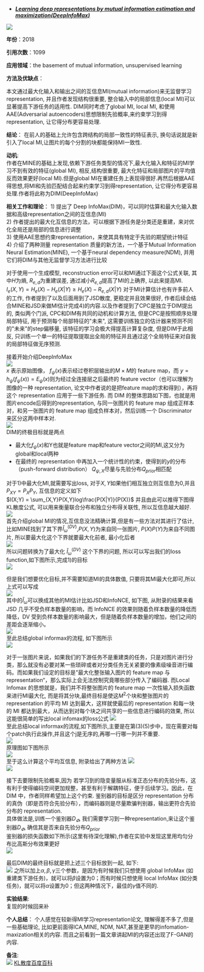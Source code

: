 + ***[Learning deep representations by mutual information estimation and maximization(DeepInfoMax)](https://arxiv.org/abs/1808.06670)***   

![](https://paperrecord.oss-cn-shanghai.aliyuncs.com/202204081315285.PNG)

**年份**：2018  

**引用次数**：1099  

**应用领域**：the basement of mutual information, unsupervised learning    

**方法及优缺点**：  

本文通过最大化输入和输出之间的互信息MI(mutual information)来无监督学习representation, 并且作者发现结构很重要, 整合输入中的局部信息(local MI)可以显著提高下游任务的适用性. DIM同时考虑了global MI, local MI, 和使用AAE(Adversarial autoencoders)思想限制先验概率,来约束学习到得representation, 让它得分布更容易处理.

**结论**：
在前人的基础上允许包含跨结构的局部一致性的特征表示, 换句话说就是新引入了local MI,让图片的每个分割的块都能保持MI一致性.

**动机**:  
作者在MINE的基础上发现,依赖下游任务类型的情况下,最大化输入和特征的MI学习不到有效的特征(global MI), 相反,结构很重要, 最大化特征和局部图片的平均值反而效果更好(local MI).但是global MI在重建任务上表现得很好.再然后根据AAE得思想,将MI和先验匹配结合起来约束学习到得representation, 让它得分布更容易处理.作者将此称为DIM(DeepInfoMax)

**相关工作和理论**： 
1\) 提出了 Deep InfoMax(DIM)，可以同时估算和最大化输入数据和高级representation之间的互信息(MI)  
2\) 作者提出的最大化互信息的方法，可以根据下游任务是分类还是重建，来对优化全局还是局部的信息进行调整  
3\) 使用AAE思想约束representation，来使其具有特定于先验的期望统计特征  
4\) 介绍了两种测量 representation 质量的新方法，一个基于Mutual Information Neural Estimation(MINE), 一个基于neural dependency measure(NDM), 并用它们将DIM与其他无监督学习方法进行比较  

对于使用一个生成模型, reconstruction error可以和MI通过下面这个公式关联, 其中$H$为熵, $R_{e,d}$为重建误差, 通过减小$R_{e,d}$提高了MI的上确界, 以此来提高MI.  
$I_e(X, Y) = H_e(X) - H_e(X|Y) \geq H_e(X) - R_{e,d}(X|Y)$
对于MI计算估计也有许多前人的工作, 作者提到了以及后面用到了JSD散度, 更稳定并且效果很好, 作者后续会结合MINE和JSD来做MI估计完成4)的内容.以及作者提到了CPC是独立于DIM提出的, 类似两个门派, CPC和DIM有共同的动机和计算方法, 但是CPC是按照顺序处理局部特征, 用于预测每个局部特征的"未来", 这需要训练独立的估计器来预测不同的"未来"的step偏移量, 该特征的学习会极大得提高计算复杂度, 但是DIM于此相反, 只训练一个单一的特征提取提取出全局的特征并且通过这个全局特征来对自我的局部特征做无序预测.   

接着开始介绍DeepInfoMax   
![](https://paperrecord.oss-cn-shanghai.aliyuncs.com/202204081315707.PNG)  
$x$ 表示原始图像， $f_\psi(x)$表示经过卷积层输出的$M \times M$的 feature map，而 $y=h_\psi (f_\psi(x))=E_\psi{(x)}$则为经过全连接层之后最终的 feature vector（也可以理解为图像的一种 representation, 论文中作者说的是把feature map的求和得到），再将这个 representation 应用于一些下游任务. 
而 DIM 的整体思路如下图，也就是用图片encode后得到的representation, 与同一张图片的 feature map 组成正样本对，和另一张图片的 feature map 组成负样本对，然后训练一个 Discriminator 来区分这两中样本对.  
![](https://paperrecord.oss-cn-shanghai.aliyuncs.com/202204081315575.PNG)  
DIM的终极目标就是两点

- 最大化$f_\psi(x)$和Y也就是feature map和feature vector之间的MI,这又分为global和local两种
- 在最终的 representation 中再加入一个统计性的约束，使得到的$y$的分布（push-forward distribution） $Q_{\psi,X}$尽量与先验分布$Q_{prior}$相匹配

对于1)中最大化MI,就需要写出loss, 对于$X,Y$如果他们相互独立则互信息为0,并且$P_{XY} = P_XP_Y$, 互信息的定义如下  
$I(X;Y) = \sum_{X,Y}P(X,Y)log\frac{P(X|Y)}{P(X)}$ 并且由此可以推得下图得KL散度公式, 可以用来衡量联合分布和独立分布得关联性, 所以互信息越大越好.
![](https://paperrecord.oss-cn-shanghai.aliyuncs.com/202204081316729.PNG)  
首先介绍global MI的情况,互信息没法精确计算,但是有一些方法对其进行了估计, 比如MINE找到了其下界$\hat{I}^{(DV)}_\omega$,$P(X,Y)$为来自同一张图片, $P(X)P(Y)$为来自不同图片, 所以要最大化这个下界就要最大化前者, 最小化后者   
![](https://paperrecord.oss-cn-shanghai.aliyuncs.com/202204081316203.PNG)  
所以问题转换为了最大化 $\hat{I}^{(DV)}_\omega$ 这个下界的问题, 所以可以写出我们的loss function,如下图所示,完成1)的目标   
![](https://paperrecord.oss-cn-shanghai.aliyuncs.com/202204081316105.PNG)  

但是我们想要优化目标,并不需要知道MI的具体数值, 只要将其MI最大化即可,所以上式可以写成  
![](https://paperrecord.oss-cn-shanghai.aliyuncs.com/202204081317394.PNG)  
其中的$\hat{I}_\omega$可以换成其他的MI估计比如JSD和InfoNCE, 如下图, 从附录的结果来看JSD 几乎不受负样本数量的影响，而 InfoNCE 的效果则随着负样本数量的降低而降低，DV 受到负样本数量的影响最大，但是随着负样本数量的增加，他们之间的差距会逐渐缩小。  
![](https://paperrecord.oss-cn-shanghai.aliyuncs.com/202204081317148.PNG)  
至此总结global informax的流程, 如下图所示    
![](https://paperrecord.oss-cn-shanghai.aliyuncs.com/202204081317511.PNG)  

对于一张图片来说，如果我们的下游任务不是重建类的任务，只是对图片进行分类，那么就没有必要对某一些琐碎或者对分类任务无关紧要的像素级噪音进行编码。而如果我们设定的目标是”最大化整张输入图片的 feature map 与 representation“，那么实际上会无法控制究竟哪些部分传入了编码器. 而Local Infomax 的思想就是，我们并不将整张图片的 feature map 一次性输入损失函数来进行MI最大化, 而是将其分块,最终目标是使这$M^2$个块和整张图片的 representation 的平均 MI 达到最大，这样就使最后的 representation 和每一块的 MI 都达到最大，从而达到对每个块之间共享的一些信息进行编码的效果, 所以这能很简单的写出local infomax的loss公式 
![](https://paperrecord.oss-cn-shanghai.aliyuncs.com/202204081317376.PNG)   
至此总结local informax的流程,如下图所示,主要是在第(3)(5)步中，现在需要对每个patch执行此操作,并且这个j是无序的,再哪一行哪一列并不重要.    
![](https://paperrecord.oss-cn-shanghai.aliyuncs.com/202204081318998.PNG)  
原理图如下图所示  
![](https://paperrecord.oss-cn-shanghai.aliyuncs.com/202204081318055.PNG)  
至于这么计算这个平均互信息, 附录给出了两种方法
![](https://paperrecord.oss-cn-shanghai.aliyuncs.com/202204081318491.PNG)  
![](https://paperrecord.oss-cn-shanghai.aliyuncs.com/202204081318683.PNG)  

接下去要限制先验概率,因为
若学习到的隐变量服从标准正态分布的先验分布，这有利于使得编码空间更加规整，甚至有利于解耦特征，便于后续学习。因此，在 DIM 中，作者同样希望加上这个约束.  鉴别器的目标是区分 representation 分布的真伪（即是否符合先验分布），而编码器则是尽量欺骗判别器，输出更符合先验分布的 representation.  
具体做法是,训练一个鉴别器$D_\varPhi$, 我们需要学习到一种representation,来让这个鉴别器$D_\varPhi$, 确信其是否来自先验分布$Q_{prior}$  
鉴别器的损失函数如下所示(这里有待深化理解),作者在实验中发现这里用均匀分布比高斯分布效果更好  
![](https://paperrecord.oss-cn-shanghai.aliyuncs.com/202204081318464.PNG)  

最后DIM的最终目标就是把上述三个目标放到一起, 如下:  
![](https://paperrecord.oss-cn-shanghai.aliyuncs.com/202204081318736.PNG)
之所以加上$\alpha,\beta,\gamma$三个参数，是因为有时候我们只想使用 global InfoMax (如重建类下游任务)，就可以将$\beta$设置为0；而有时候只想使用 Iocal InfoMax (如分类任务)，就可以将$\alpha$设置为0；但这两种情况下，最佳的$\gamma$值不同的.

**实验结果**:  
复现的时候回来补

**个人总结**： 
个人感觉在较新得MI学习representation论文, 理解得差不多了,但是一些基础理论, 比如更前面得ICA,MINE, NDM, NAT,甚至是更早的infomation-maxization相关的内容. 而且之前看到一篇文章讲起MI的内容还出现了F-GAN的内容.

**备注**:  
![](https://paperrecord.oss-cn-shanghai.aliyuncs.com/202204081319072.PNG)
[KL散度百度百科](https://baike.baidu.com/item/%E7%9B%B8%E5%AF%B9%E7%86%B5/4233536?fromtitle=KL%E6%95%A3%E5%BA%A6&fromid=23238109&fr=aladdin)
